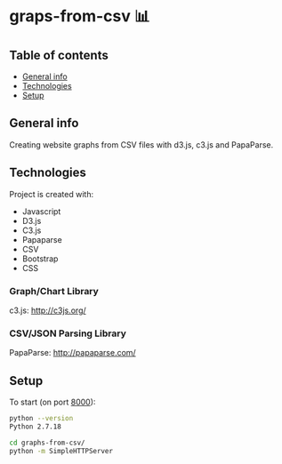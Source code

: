 # graps-from-csv 📊

## Table of contents
* [General info](#general-info)
* [Technologies](#technologies)
* [Setup](#setup)

## General info
Creating website graphs from CSV files with d3.js, c3.js and PapaParse.
	
## Technologies
Project is created with:
- Javascript
- D3.js
- C3.js
- Papaparse
- CSV
- Bootstrap
- CSS
	
### Graph/Chart Library

c3.js: http://c3js.org/

### CSV/JSON Parsing Library

PapaParse: http://papaparse.com/

## Setup
To start (on port [8000](http://localhost:8000)):

```bash
python --version
Python 2.7.18
```

```bash
cd graphs-from-csv/
python -m SimpleHTTPServer
```
